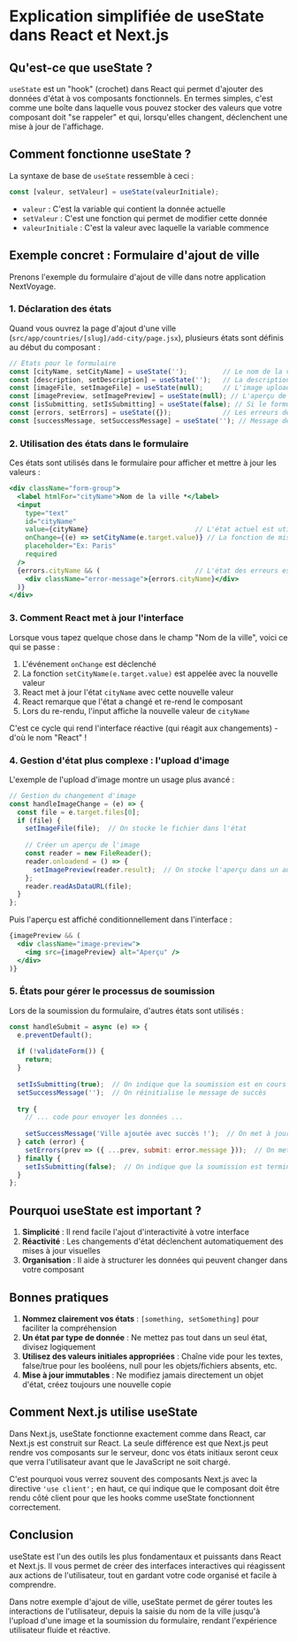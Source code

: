 # Explication simplifiée de useState dans React et Next.js

## Qu'est-ce que useState ?

`useState` est un "hook" (crochet) dans React qui permet d'ajouter des données d'état à vos composants fonctionnels. En termes simples, c'est comme une boîte dans laquelle vous pouvez stocker des valeurs que votre composant doit "se rappeler" et qui, lorsqu'elles changent, déclenchent une mise à jour de l'affichage.

## Comment fonctionne useState ?

La syntaxe de base de `useState` ressemble à ceci :

```jsx
const [valeur, setValeur] = useState(valeurInitiale);
```

- `valeur` : C'est la variable qui contient la donnée actuelle
- `setValeur` : C'est une fonction qui permet de modifier cette donnée
- `valeurInitiale` : C'est la valeur avec laquelle la variable commence

## Exemple concret : Formulaire d'ajout de ville

Prenons l'exemple du formulaire d'ajout de ville dans notre application NextVoyage. 

### 1. Déclaration des états

Quand vous ouvrez la page d'ajout d'une ville (`src/app/countries/[slug]/add-city/page.jsx`), plusieurs états sont définis au début du composant :

```jsx
// États pour le formulaire
const [cityName, setCityName] = useState('');         // Le nom de la ville (commence vide)
const [description, setDescription] = useState('');   // La description (commence vide)
const [imageFile, setImageFile] = useState(null);     // L'image uploadée (commence à null)
const [imagePreview, setImagePreview] = useState(null); // L'aperçu de l'image (commence à null)
const [isSubmitting, setIsSubmitting] = useState(false); // Si le formulaire est en cours d'envoi
const [errors, setErrors] = useState({});             // Les erreurs de validation
const [successMessage, setSuccessMessage] = useState(''); // Message de succès
```

### 2. Utilisation des états dans le formulaire

Ces états sont utilisés dans le formulaire pour afficher et mettre à jour les valeurs :

```jsx
<div className="form-group">
  <label htmlFor="cityName">Nom de la ville *</label>
  <input
    type="text"
    id="cityName"
    value={cityName}                           // L'état actuel est utilisé comme valeur
    onChange={(e) => setCityName(e.target.value)} // La fonction de mise à jour est appelée quand la valeur change
    placeholder="Ex: Paris"
    required
  />
  {errors.cityName && (                        // L'état des erreurs est utilisé pour afficher un message
    <div className="error-message">{errors.cityName}</div>
  )}
</div>
```

### 3. Comment React met à jour l'interface

Lorsque vous tapez quelque chose dans le champ "Nom de la ville", voici ce qui se passe :

1. L'événement `onChange` est déclenché
2. La fonction `setCityName(e.target.value)` est appelée avec la nouvelle valeur
3. React met à jour l'état `cityName` avec cette nouvelle valeur
4. React remarque que l'état a changé et re-rend le composant
5. Lors du re-rendu, l'input affiche la nouvelle valeur de `cityName`

C'est ce cycle qui rend l'interface réactive (qui réagit aux changements) - d'où le nom "React" !

### 4. Gestion d'état plus complexe : l'upload d'image

L'exemple de l'upload d'image montre un usage plus avancé :

```jsx
// Gestion du changement d'image
const handleImageChange = (e) => {
  const file = e.target.files[0];
  if (file) {
    setImageFile(file);  // On stocke le fichier dans l'état
    
    // Créer un aperçu de l'image
    const reader = new FileReader();
    reader.onloadend = () => {
      setImagePreview(reader.result);  // On stocke l'aperçu dans un autre état
    };
    reader.readAsDataURL(file);
  }
};
```

Puis l'aperçu est affiché conditionnellement dans l'interface :

```jsx
{imagePreview && (
  <div className="image-preview">
    <img src={imagePreview} alt="Aperçu" />
  </div>
)}
```

### 5. États pour gérer le processus de soumission

Lors de la soumission du formulaire, d'autres états sont utilisés :

```jsx
const handleSubmit = async (e) => {
  e.preventDefault();
  
  if (!validateForm()) {
    return;
  }
  
  setIsSubmitting(true);  // On indique que la soumission est en cours
  setSuccessMessage('');  // On réinitialise le message de succès
  
  try {
    // ... code pour envoyer les données ...
    
    setSuccessMessage('Ville ajoutée avec succès !');  // On met à jour le message de succès
  } catch (error) {
    setErrors(prev => ({ ...prev, submit: error.message }));  // On met à jour les erreurs
  } finally {
    setIsSubmitting(false);  // On indique que la soumission est terminée
  }
};
```

## Pourquoi useState est important ?

1. **Simplicité** : Il rend facile l'ajout d'interactivité à votre interface
2. **Réactivité** : Les changements d'état déclenchent automatiquement des mises à jour visuelles
3. **Organisation** : Il aide à structurer les données qui peuvent changer dans votre composant

## Bonnes pratiques

1. **Nommez clairement vos états** : `[something, setSomething]` pour faciliter la compréhension
2. **Un état par type de donnée** : Ne mettez pas tout dans un seul état, divisez logiquement
3. **Utilisez des valeurs initiales appropriées** : Chaîne vide pour les textes, false/true pour les booléens, null pour les objets/fichiers absents, etc.
4. **Mise à jour immutables** : Ne modifiez jamais directement un objet d'état, créez toujours une nouvelle copie

## Comment Next.js utilise useState

Dans Next.js, useState fonctionne exactement comme dans React, car Next.js est construit sur React. La seule différence est que Next.js peut rendre vos composants sur le serveur, donc vos états initiaux seront ceux que verra l'utilisateur avant que le JavaScript ne soit chargé.

C'est pourquoi vous verrez souvent des composants Next.js avec la directive `'use client';` en haut, ce qui indique que le composant doit être rendu côté client pour que les hooks comme useState fonctionnent correctement.

## Conclusion

useState est l'un des outils les plus fondamentaux et puissants dans React et Next.js. Il vous permet de créer des interfaces interactives qui réagissent aux actions de l'utilisateur, tout en gardant votre code organisé et facile à comprendre.

Dans notre exemple d'ajout de ville, useState permet de gérer toutes les interactions de l'utilisateur, depuis la saisie du nom de la ville jusqu'à l'upload d'une image et la soumission du formulaire, rendant l'expérience utilisateur fluide et réactive. 